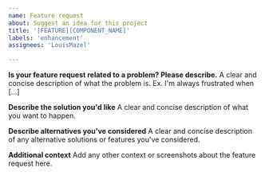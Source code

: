 ```yaml
---
name: Feature request
about: Suggest an idea for this project
title: '[FEATURE][COMPONENT_NAME]'
labels: 'enhancement'
assignees: 'LouisMazel'

---
```


**Is your feature request related to a problem? Please describe.**
A clear and concise description of what the problem is. Ex. I'm always frustrated when [...]

**Describe the solution you'd like**
A clear and concise description of what you want to happen.

**Describe alternatives you've considered**
A clear and concise description of any alternative solutions or features you've considered.

**Additional context**
Add any other context or screenshots about the feature request here.
